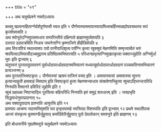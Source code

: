 +++
title = "०९"

+++
अथ चतुर्थप्रश्ने नवमोऽध्यायः

कथमु
खल्वनाहिताग्नेर्दर्शपूर्णमासौ भवत इति १
पौर्णमास्याममावास्यायामिध्माबर्हिस्सन्नह्योपवसथस्य
रूपं कृत्वोपवसति २  
अथ श्वोभूतेऽग्निमुपसमाधाय सम्परिस्तीर्य दक्षिणतो
ब्राह्मणमुपवेशयति ३  
उत्तरत उदपात्रमिति निधाय जघनेनाग्निं
कृष्णाजिने व्रीहीन्निर्वपति ४  
अथ तिरःपवित्रं स्थाल्यामपः
पयो वानीयाधिशृत्य पर्यग्नि कृत्वा स्रुक्स्रुवं मेक्षणमिति सम्मृज्याथैतं
चरुं श्रपयित्वाऽभिघार्योदञ्चमुद्वास्य प्रतिष्ठितमभिघारयति ५
परिधानप्रभृत्याग्निमुखात्कृत्वा पक्वाज्जुहोति
अग्निर्मूर्धा भुवः इति द्वाभ्याम् ६  
चतुरवत्तं पुरस्तादुपस्तरणं
पूर्वार्धादपरार्धादवदानमभिघारणं मध्यात्पूर्वार्धादपरार्धादवदानं
पञ्चावत्तिनामभिघारणं प्रत्यञ्जनम् ७  
अथ पुरस्तात्स्विष्टकृतः ८
पौर्णमास्यां ऋषभं वाजिनं वयम् इति । अमावास्यायां अमावास्या सुभगा
इत्याज्याहुती हव्यवाहं स्विष्टम् इति स्विष्टकृतं हुत्वा
मेक्षणमभ्याधाय संस्रावेणाभिहुत्वा
स्रुचाऽद्भिरन्तःपरिधि निनयति वैश्वानरे हविरिदं
जुहोमि इति ९  
स्रुचं प्रक्षाळ्य निष्टप्याद्भिः पूरयित्वा बहिःपरिधि निनयति
इमं समुद्रं शतधारम् इति । जयप्रभृति सिद्धमाधेनुवरप्रदानात् १०  
अथ
पक्वादुपादाय प्राश्नाति आयुरसि इति ११  
प्राश्याप आचम्य
जठरमभिमृशति यत इन्द्रभयामहे स्वस्तिदा विशस्पतिः इति द्वाभ्याम् १२
प्रथमे स्थालीपाक आज्यं संस्कृत्य कूश्माण्डैर्जुहुयात्
कर्मादिवेतैर्जुहुयात् पूतो
देवलोकान् समश्नुते इति ब्राह्मणम् १३  

इति बोधायनीये गृह्यशेषसूत्रे चतुर्थप्रश्ने नवमोऽध्यायः
